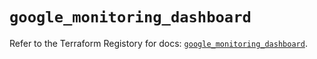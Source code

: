 # `google_monitoring_dashboard`

Refer to the Terraform Registory for docs: [`google_monitoring_dashboard`](https://registry.terraform.io/providers/hashicorp/google-beta/4.78.0/docs/resources/google_monitoring_dashboard).
